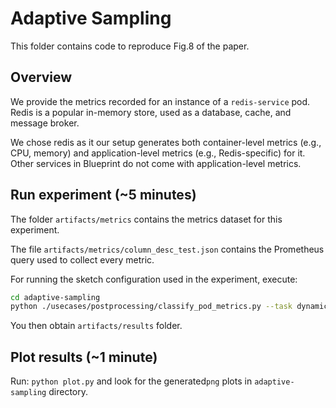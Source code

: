 # Adaptive Sampling

This folder contains code to reproduce Fig.8 of the paper.

## Overview

We provide the metrics recorded for an instance of a `redis-service` pod. Redis is a popular in-memory store, used as a database, cache, and message broker.

We chose redis as it our setup generates both container-level metrics (e.g., CPU, memory) and application-level metrics (e.g., Redis-specific) for it. 
Other services in Blueprint do not come with application-level metrics.

## Run experiment (~5 minutes)

The folder `artifacts/metrics` contains the metrics dataset for this experiment. 

The file `artifacts/metrics/column_desc_test.json` contains the Prometheus query used to collect every metric.

For running the sketch configuration used in the experiment, execute:
```bash
cd adaptive-sampling
python ./usecases/postprocessing/classify_pod_metrics.py --task dynamic_sampling -s redis-cart -l 25 -k 10 -th 99.9 -d ./adaptive-sampling/artifacts --learning-rate 0
```

You then obtain `artifacts/results` folder. 

## Plot results (~1 minute)

Run:
`python plot.py`
and look for the generated`png` plots in `adaptive-sampling` directory.
